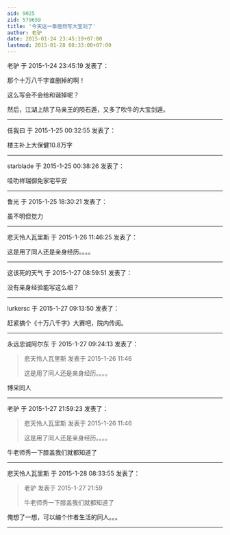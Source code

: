 ```yaml
---
aid: 9025
zid: 579659
title: '今天这一章居然写大宝剑了'
author: 老驴
date: 2015-01-24 23:45:19+07:00
lastmod: 2015-01-28 08:33:00+07:00
---
```


老驴 于 2015-1-24 23:45:19 发表了：

那个十万八千字谁删掉的啊！

这么写会不会给和谐掉呢？

然后，江湖上除了马亲王的陨石遁，又多了吹牛的大宝剑遁。

---------

任我曰 于 2015-1-25 00:32:55 发表了：

楼主补上大保健10.8万字

---------

starblade 于 2015-1-25 00:38:26 发表了：

哇叻祥瑞御免家宅平安

---------

鲁光 于 2015-1-25 18:30:21 发表了：

虽不明但觉力

---------

悲天怜人瓦里斯 于 2015-1-26 11:46:25 发表了：

这是用了同人还是亲身经历。。。。

---------

这该死的天气 于 2015-1-27 08:59:51 发表了：

没有亲身经验能写这么细？

---------

lurkersc 于 2015-1-27 09:13:50 发表了：

赶紧搞个《十万八千字》大赛吧，院内传阅。

---------

永远忠诚阿尔东 于 2015-1-27 09:24:13 发表了：

> 悲天怜人瓦里斯 发表于 2015-1-26 11:46
> 
> 这是用了同人还是亲身经历。。。。



博采同人

---------

老驴 于 2015-1-27 21:59:23 发表了：

> 悲天怜人瓦里斯 发表于 2015-1-26 11:46
> 
> 这是用了同人还是亲身经历。。。。



牛老师秀一下膝盖我们就都知道了

---------

悲天怜人瓦里斯 于 2015-1-28 08:33:55 发表了：

> 老驴 发表于 2015-1-27 21:59
> 
> 牛老师秀一下膝盖我们就都知道了



俺想了一想，可以编个作者生活的同人。。。

---------

